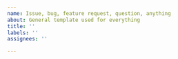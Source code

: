 ```yaml
---
name: Issue, bug, feature request, question, anything
about: General template used for everything
title: ''
labels: ''
assignees: ''

---
```


<!-- 🛑🛑🛑🛑🛑🛑🛑🛑🛑🛑🛑🛑🛑🛑🛑🛑🛑🛑🛑🛑🛑🛑🛑🛑
Before filing a new ticket, please read
https://github.com/Betterbird/thunderbird-patches#bug-reporting--support
🛑🛑🛑🛑🛑🛑🛑🛑🛑🛑🛑🛑🛑🛑🛑🛑🛑🛑🛑🛑🛑🛑🛑🛑 -->
